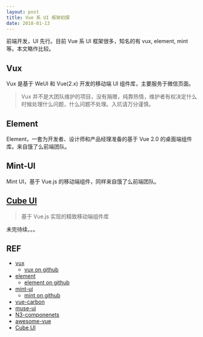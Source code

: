 ```yaml
---
layout: post
title: Vue 系 UI 框架初探
date: 2018-01-13
---
```


前端开发，UI 先行。目前 Vue 系 UI 框架很多，知名的有 vux, element, mint 等。本文略作比较。

## Vux

Vux 是基于 WeUI 和 Vue(2.x) 开发的移动端 UI 组件库，主要服务于微信页面。

> Vux 并不是大团队维护的项目，没有捐赠，纯靠热情，维护者有权决定什么时候处理什么问题，什么问题不处理。入坑请万分谨慎。

## Element

Element，一套为开发者、设计师和产品经理准备的基于 Vue 2.0 的桌面端组件库。来自饿了么前端团队。

## Mint-UI

Mint UI，基于 Vue.js 的移动端组件，同样来自饿了么前端团队。

## [Cube UI](https://didi.github.io/cube-ui/#/zh-CN)

> 基于 Vue.js 实现的精致移动端组件库

未完待续。。。

## REF

- [vux][vux]
    - [vux on github][vux.github]
- [element][eleme]
    - [element on github][eleme.github]
- [mint-ui][mint]
    - [mint on github][mint.github]
- [vue-carbon][carbon]
- [muse-ui][muse]
- [N3-componenets][n3]
- [awesome-vue][awesome]
- [Cube UI][cube-ui]

[mint.github]: https://github.com/ElemeFE/mint-ui
[mint]: http://mint-ui.github.io/#!/zh-cn
[eleme.github]: https://github.com/ElemeFE/element
[eleme]: http://element-cn.eleme.io/#/zh-CN
[carbon]: https://github.com/myronliu347/vue-carbon
[muse]: https://github.com/museui/muse-ui
[n3]: https://github.com/N3-components/N3-components
[awesome]: https://github.com/vuejs/awesome-vue
[vux]: https://vux.li/#/
[vux.github]: https://github.com/airyland/vux
[cube-ui]: https://github.com/didi/cube-ui